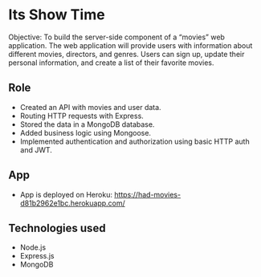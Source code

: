 # Its Show Time

Objective:
To build the server-side component of a “movies” web application. The web
application will provide users with information about different
movies, directors, and genres. Users can sign up, update their
personal information, and create a list of their favorite movies.

## Role

- Created an API with movies and user data.
- Routing HTTP requests with Express.
- Stored the data in a MongoDB database.
- Added business logic using Mongoose.
- Implemented authentication and authorization using basic HTTP auth and JWT.

## App 

- App is deployed on Heroku: https://had-movies-d81b2962e1bc.herokuapp.com/

## Technologies used

- Node.js
- Express.js
- MongoDB 
